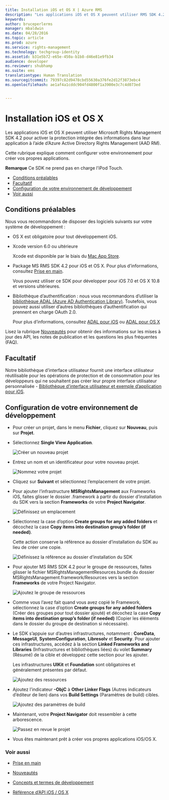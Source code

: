 ```yaml
---
title: Installation iOS et OS X | Azure RMS
description: "Les applications iOS et OS X peuvent utiliser RMS SDK 4.2 pour activer la protection intégrée des informations dans leur application à l’aide d’AAD RM."
keywords: 
author: bruceperlerms
manager: mbaldwin
ms.date: 04/28/2016
ms.topic: article
ms.prod: azure
ms.service: rights-management
ms.technology: techgroup-identity
ms.assetid: b31e5b72-e65e-450a-b1b8-d46e81e9fb34
audience: developer
ms.reviewer: shubhamp
ms.suite: ems
translationtype: Human Translation
ms.sourcegitcommit: 79397c82d9478cbd55630a376fe2d12f3873ebc4
ms.openlocfilehash: ae1af4a1cddc904fd4800f1a3900e3c7c4d073ed


---
```


# Installation iOS et OS X

Les applications iOS et OS X peuvent utiliser Microsoft Rights Management SDK 4.2 pour activer la protection intégrée des informations dans leur application à l’aide d’Azure Active Directory Rights Management (AAD RM).

Cette rubrique explique comment configurer votre environnement pour créer vos propres applications.

**Remarque**  Ce SDK ne prend pas en charge l’iPod Touch.


-   [Conditions préalables](#prerequisites)
-   [Facultatif](#optional)
-   [Configuration de votre environnement de développement](#configuring-your-development-environment)
-   [Voir aussi](#see-also)

## Conditions préalables

Nous vous recommandons de disposer des logiciels suivants sur votre système de développement :

-   OS X est obligatoire pour tout développement iOS.
-   Xcode version 6.0 ou ultérieure

    Xcode est disponible par le biais du [Mac App Store](https://developer.apple.com/technologies/mac/).

-   Package MS RMS SDK 4.2 pour iOS et OS X. Pour plus d’informations, consultez [Prise en main](get-started.md).

    Vous pouvez utiliser ce SDK pour développer pour iOS 7.0 et OS X 10.8 et versions ultérieures.

-   Bibliothèque d’authentification : nous vous recommandons d’utiliser la [bibliothèque ADAL (Azure AD Authentication Library)](https://msdn.microsoft.com/library/jj573266.aspx). Toutefois, vous pouvez aussi utiliser d’autres bibliothèques d’authentification qui prennent en charge OAuth 2.0.

    Pour plus d’informations, consultez [ADAL pour iOS](https://github.com/MSOpenTech/azure-activedirectory-library-for-ios) ou [ADAL pour OS X](https://github.com/MSOpenTech/azure-activedirectory-library-for-ios/tree/OSXUniversal)

Lisez la rubrique [Nouveautés](release-notes.md) pour obtenir des informations sur les mises à jour des API, les notes de publication et les questions les plus fréquentes (FAQ).

## Facultatif

Notre bibliothèque d’interface utilisateur fournit une interface utilisateur réutilisable pour les opérations de protection et de consommation pour les développeurs qui ne souhaitent pas créer leur propre interface utilisateur personnalisée - [Bibliothèque d’interface utilisateur et exemple d’application pour iOS](https://github.com/AzureAD/rms-sdk-ui-for-ios).

## Configuration de votre environnement de développement

-   Pour créer un projet, dans le menu **Fichier**, cliquez sur **Nouveau**, puis sur **Projet**.
-   Sélectionnez **Single View Application**.

    ![Créer un nouveau projet](../media/iOS-Project.png)

-   Entrez un nom et un identificateur pour votre nouveau projet.

    ![Nommez votre projet](../media/iOS-project-options.png)

-   Cliquez sur **Suivant** et sélectionnez l’emplacement de votre projet.
-   Pour ajouter l’infrastructure **MSRightsManagement** aux Frameworks iOS, faites glisser le dossier .framework à partir du dossier d’installation du SDK vers la section **Frameworks** de votre **Project Navigator**.

    ![Définissez un emplacement](../media/ios-add-dependencies-01a.png)

-   Sélectionnez la case d’option **Create groups for any added folders** et décochez la case **Copy items into destination group’s folder (if needed)**.

    Cette action conserve la référence au dossier d’installation du SDK au lieu de créer une copie.

    ![Définissez la référence au dossier d’installation du SDK](../media/iOS-create-groups.png)

-   Pour ajouter MS RMS SDK 4.2 pour le groupe de ressources, faites glisser le fichier MSRightsManagementResources.bundle du dossier MSRightsManagement.framework/Resources vers la section **Frameworks** de votre Project Navigator.

    ![Ajoutez le groupe de ressources](../media/iOS-add-resource-bundle-02a.png)

-   Comme vous l’avez fait quand vous avez copié le Framework, sélectionnez la case d’option **Create groups for any added folders** (Créer des groupes pour tout dossier ajouté) et décochez la case **Copy items into destination group’s folder (if needed)** (Copier les éléments dans le dossier du groupe de destination si nécessaire).
-   Le SDK s’appuie sur d’autres infrastructures, notamment : **CoreData**, **MessageUI**, **SystemConfiguration**, **Libresolv** et **Security**. Pour ajouter ces infrastructures, accédez à la section **Linked Frameworks and Libraries** (Infrastructures et bibliothèques liées) du volet **Summary** (Résumé) de la cible et développez cette section pour les ajouter.

    Les infrastructures **UIKit** et **Foundation** sont obligatoires et généralement présentes par défaut.

    ![Ajoutez des ressources](../media/iOS-add-libraries.png)

-   Ajoutez l’indicateur **-ObjC** à **Other Linker Flags** (Autres indicateurs d’éditeur de lien) dans vos **Build Settings** (Paramètres de build) cibles.

    ![Ajoutez des paramètres de build](../media/iOS-linker-flags.png)

-   Maintenant, votre **Project Navigator** doit ressembler à cette arborescence.

    ![Passez en revue le projet](../media/iOS-verify-setup-01a.png)

-   Vous êtes maintenant prêt à créer vos propres applications iOS/OS X.

### Voir aussi

* [Prise en main](get-started.md)

* [Nouveautés](release-notes.md)

* [Concepts et termes de développement](core-concepts.md)

* [Référence d’API iOS / OS X](/rights-management/sdk/4.2/api/ios/ios)

 

 






<!--HONumber=Jul16_HO4-->


